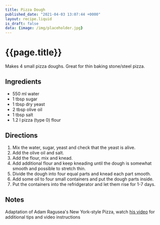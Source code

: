 ```yaml
---
title: Pizza Dough
published_date: "2021-04-03 13:07:44 +0000"
layout: recipe.liquid
is_draft: false
data: {image: /img/placeholder.jpg}
---
```

# {{page.title}}

Makes 4 small pizza doughs. Great for thin baking stone/steel pizza.

## Ingredients

- 550 ml water
- 1 tbsp sugar
- 1 tbsp dry yeast
- 2 tbsp olive oil
- 1 tbsp salt
- 1.2 l pizza (type 0) flour

## Directions

1. Mix the water, sugar, yeast and check that the yeast is alive.
2. Add the olive oil and salt.
3. Add the flour, mix and knead.
4. Add additional flour and keep kneading until the dough is somewhat smooth and possible to stretch thin.
5. Divide the dough into four equal parts and knead each part smooth.
6. Add some oil to four small containers and put the dough parts inside.
7. Put the containers into the refridgerator and let them rise for 1-7 days.

## Notes

Adaptation of Adam Ragusea's New York-style Pizza, watch [his video](https://www.youtube.com/watch?v=SDpCzJw2xm4) for additional tips and video instructions